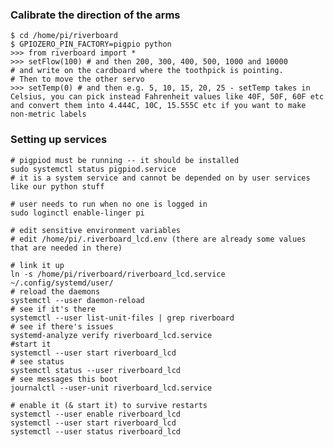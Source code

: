 ### Calibrate the direction of the arms

```
$ cd /home/pi/riverboard
$ GPIOZERO_PIN_FACTORY=pigpio python
>>> from riverboard import *
>>> setFlow(100) # and then 200, 300, 400, 500, 1000 and 10000
# and write on the cardboard where the toothpick is pointing.
# Then to move the other servo
>>> setTemp(0) # and then e.g. 5, 10, 15, 20, 25 - setTemp takes in Celsius, you can pick instead Fahrenheit values like 40F, 50F, 60F etc and convert them into 4.444C, 10C, 15.555C etc if you want to make non-metric labels
```

### Setting up services

    # pigpiod must be running -- it should be installed
    sudo systemctl status pigpiod.service
    # it is a system service and cannot be depended on by user services like our python stuff

    # user needs to run when no one is logged in
    sudo loginctl enable-linger pi

    # edit sensitive environment variables
    # edit /home/pi/.riverboard_lcd.env (there are already some values that are needed in there)

    # link it up
    ln -s /home/pi/riverboard/riverboard_lcd.service ~/.config/systemd/user/
    # reload the daemons
    systemctl --user daemon-reload
    # see if it's there
    systemctl --user list-unit-files | grep riverboard
    # see if there's issues
    systemd-analyze verify riverboard_lcd.service
    #start it
    systemctl --user start riverboard_lcd
    # see status
    systemctl status --user riverboard_lcd
    # see messages this boot
    journalctl --user-unit riverboard_lcd.service

    # enable it (& start it) to survive restarts
    systemctl --user enable riverboard_lcd
    systemctl --user start riverboard_lcd
    systemctl --user status riverboard_lcd
